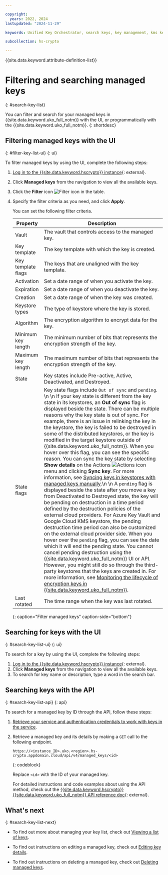 ```yaml
---

copyright:
  years: 2022, 2024
lastupdated: "2024-11-29"

keywords: Unified Key Orchestrator, search keys, key management, kms keys

subcollection: hs-crypto

---
```


{{site.data.keyword.attribute-definition-list}}





# Filtering and searching managed keys
{: #search-key-list}

You can filter and search for your managed keys in {{site.data.keyword.uko_full_notm}} with the UI, or programmatically with the {{site.data.keyword.uko_full_notm}}.
{: shortdesc}


## Filtering managed keys with the UI
{: #filter-key-list-ui}
{: ui}

To filter managed keys by using the UI, complete the following steps:

1. [Log in to the {{site.data.keyword.hscrypto}} instance](https://cloud.ibm.com/login){: external}.
2. Click **Managed keys** from the navigation to view all the available keys.
3. Click the **Filter** icon ![Filter icon](../icons/filter.svg "Filter") in the table.
4. Specify the filter criteria as you need, and click **Apply**.
   
   
   You can set the following filter criteria. 

   |       Property	     |                         Description                        |
   |----------------------|-----------------------------------------------------------|
   | Vault                | The vault that controls access to the managed key.        |
   | Key template         | The key template with which the key is created.  |
   | Key template flags   | The keys that are unaligned with the key template. |
   | Activation           | Set a date range of when you activate the key.  |
   | Expiration           | Set a date range of when you deactivate the key.  |
   | Creation             | Set a date range of when the key was created.             |
   | Keystore types       | The type of keystore where the key is stored. |
   | Algorithm            | The encryption algorithm to encrypt data for the key.     |
   | Minimum key length   | The minimum number of bits that represents the encryption strength of the key.   |
   | Maximum key length   | The maximum number of bits that represents the encryption strength of the key.   |
   | State                | Key states include Pre-active, Active, Deactivated, and Destroyed. |
   | State flags          | Key state flags include `Out of sync` and `pending`. \n \n If your key state is different from the key state in its keystores, an **Out of sync** flag is displayed beside the state. There can be multiple reasons why the key state is out of sync. For example, there is an issue in relinking the key in the keystore, the key is failed to be destroyed in some of the distributed keystores, or the key is modified in the target keystore outside of {{site.data.keyword.uko_full_notm}}. When you hover over this flag, you can see the specific reason. You can sync the key state by selecting **Show details** on the Actions ![Actions icon](../icons/action-menu-icon.svg "Actions") menu and clicking **Sync key**. For more information, see [Syncing keys in keystores with managed keys manually](/docs/hs-crypto?topic=hs-crypto-uko-sync-keys&interface=ui).\n \n  A `pending` flag is displayed beside the state after you move a key from Deactivated to Destroyed state, the key will be pending on destruction in a time period defined by the destruction policies of the external cloud providers. For Azure Key Vault and Google Cloud KMS keystore, the pending destruction time period can also be customized on the external cloud provider side. When you hover over the `pending` flag, you can see the date which it will end the pending state. You cannot cancel pending destruction using the {{site.data.keyword.uko_full_notm}} UI or API. However, you might still do so through the third-party keystores that the keys are created in. For more information, see [Monitoring the lifecycle of encryption keys in {{site.data.keyword.uko_full_notm}}](/docs/hs-crypto?topic=hs-crypto-uko-key-states).|
   | Last rotated         | The time range when the key was last rotated. |
   {: caption="Filter managed keys" caption-side="bottom"}
   



##  Searching for keys with the UI
{: #search-key-list-ui}
{: ui}

To search for a key by using the UI, complete the following steps:

1. [Log in to the {{site.data.keyword.hscrypto}} instance](https://cloud.ibm.com/login){: external}.
2. Click **Managed keys** from the navigation to view all the available keys.
3. To search for key name or description, type a word in the search bar.



## Searching keys with the API
{: #search-key-list-api}
{: api}

To search for a managed key by ID through the API, follow these steps:

1. [Retrieve your service and authentication credentials to work with keys in the service](/docs/hs-crypto?topic=hs-crypto-set-up-uko-api).
   
2. Retrieve a managed key and its details by making a `GET` call to the following endpoint.

    

    ```
    https://<instance_ID>.uko.<region>.hs-crypto.appdomain.cloud/api/v4/managed_keys/<id>
    
    ```
    {: codeblock}

    Replace `<id>` with the ID of your managed key.

    For detailed instructions and code examples about using the API method, check out the [{{site.data.keyword.hscrypto}} {{site.data.keyword.uko_full_notm}} API reference doc](/apidocs/uko#get-managed-key){: external}.



## What's next
{: #search-key-list-next}

- To find out more about managing your key list, check out [Viewing a list of keys](/docs/hs-crypto?topic=hs-crypto-view-key-list).
  
- To find out instructions on editing a managed key, check out [Editing key details](/docs/hs-crypto?topic=hs-crypto-edit-kms-keys).

- To find out instructions on deleting a managed key, check out [Deleting managed keys](/docs/hs-crypto?topic=hs-crypto-delete-managed-keys).
